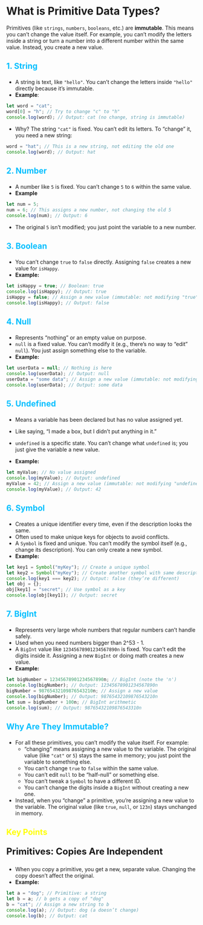 # What is Primitive Data Types?

Primitives (like `strings`, `numbers`, `booleans`, etc.) are **immutable**. This means you can’t change the value itself. For example, you can’t modify the letters inside a string or turn a number into a different number within the same value. Instead, you create a new value.

## <p style="color:deepskyblue">1. String</p>

- A string is text, like `"hello"`. You can’t change the letters inside `"hello"` directly because it’s immutable.
- **Example**:

```js
let word = "cat";
word[0] = "h"; // Try to change "c" to "h"
console.log(word); // Output: cat (no change, string is immutable)
```

- Why? The string `"cat"` is fixed. You can’t edit its letters. To “change” it, you need a new string:

```js
word = "hat"; // This is a new string, not editing the old one
console.log(word); // Output: hat
```

## <p style="color:deepskyblue">2. Number</p>

- A number like `5` is fixed. You can’t change `5` to `6` within the same value.
- **Example**

```js
let num = 5;
num = 6; // This assigns a new number, not changing the old 5
console.log(num); // Output: 6
```

- The original `5` isn’t modified; you just point the variable to a new number.

## <p style="color:deepskyblue">3. Boolean</p>

- You can’t change `true` to `false` directly. Assigning `false` creates a new value for `isHappy`.
- **Example:**

```js
let isHappy = true; // Boolean: true
console.log(isHappy); // Output: true
isHappy = false; // Assign a new value (immutable: not modifying "true")
console.log(isHappy); // Output: false
```

## <p style="color:deepskyblue">4. Null</p>

- Represents “nothing” or an empty value on purpose.
- `null` is a fixed value. You can’t modify it (e.g., there’s no way to “edit” `null`). You just assign something else to the variable.
- **Example:**

```js
let userData = null; // Nothing is here
console.log(userData); // Output: null
userData = "some data"; // Assign a new value (immutable: not modifying "null")
console.log(userData); // Output: some data
```

## <p style="color:deepskyblue">5. Undefined</p>

- Means a variable has been declared but has no value assigned yet.
- Like saying, “I made a box, but I didn’t put anything in it.”
- `undefined` is a specific state. You can’t change what `undefined` is; you just give the variable a new value.

- **Example:**

```js
let myValue; // No value assigned
console.log(myValue); // Output: undefined
myValue = 42; // Assign a new value (immutable: not modifying "undefined")
console.log(myValue); // Output: 42
```

## <p style="color:deepskyblue">6. Symbol</p>

- Creates a unique identifier every time, even if the description looks the same.
- Often used to make unique keys for objects to avoid conflicts.
- A `Symbol` is fixed and unique. You can’t modify the symbol itself (e.g., change its description). You can only create a new symbol.
- **Example:**

```js
let key1 = Symbol("myKey"); // Create a unique symbol
let key2 = Symbol("myKey"); // Create another symbol with same description
console.log(key1 === key2); // Output: false (they’re different)
let obj = {};
obj[key1] = "secret"; // Use symbol as a key
console.log(obj[key1]); // Output: secret
```

## <p style="color:deepskyblue">7. BigInt</p>

- Represents very large whole numbers that regular numbers can’t handle safely.
- Used when you need numbers bigger than 2^53 - 1.
- A `BigInt` value like `12345678901234567890n` is fixed. You can’t edit the digits inside it. Assigning a new `BigInt` or doing math creates a new value.
- **Example:**

```js
let bigNumber = 12345678901234567890n; // BigInt (note the 'n')
console.log(bigNumber); // Output: 12345678901234567890n
bigNumber = 98765432109876543210n; // Assign a new value
console.log(bigNumber); // Output: 98765432109876543210n
let sum = bigNumber + 100n; // BigInt arithmetic
console.log(sum); // Output: 98765432109876543310n
```

## <p style="color:deepskyblue">Why Are They Immutable?</p>

- For all these primitives, you can’t modify the value itself. For example:
  - “changing” means assigning a new value to the variable. The original value (like `"cat"` or `5`) stays the same in memory; you just point the variable to something else.
  - You can’t change `true` to `false` within the same value.
  - You can’t edit `null` to be “half-null” or something else.
  - You can’t tweak a `Symbol` to have a different ID.
  - You can’t change the digits inside a `BigInt` without creating a new one.
- Instead, when you “change” a primitive, you’re assigning a new value to the variable. The original value (like `true`, `null`, or `123n`) stays unchanged in memory.

## <p style="color:yellow; font-weight:bold">Key Points</p>

<p style="font-size:1.5rem; font-weight:bold">Primitives: Copies Are Independent</p>

- When you copy a primitive, you get a new, separate value. Changing the copy doesn’t affect the original.
- **Example:**

```js
let a = "dog"; // Primitive: a string
let b = a; // b gets a copy of "dog"
b = "cat"; // Assign a new string to b
console.log(a); // Output: dog (a doesn’t change)
console.log(b); // Output: cat
```

